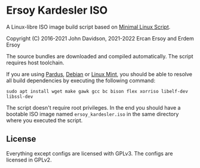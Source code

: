 # Ersoy Kardesler ISO

A Linux-libre ISO image build script based on [Minimal Linux Script](https://github.com/ivandavidov/minimal-linux-script).

Copyright (C) 2016-2021 John Davidson, 2021-2022 Ercan Ersoy and Erdem Ersoy

The source bundles are downloaded and compiled automatically. The script requires host toolchain.

If you are using [Pardus](https://www.pardus.org.tr), [Debian](https://www.debian.org) or [Linux Mint](https://linuxmint.com/), you should be able to resolve all build dependencies by executing the following command:

    sudo apt install wget make gawk gcc bc bison flex xorriso libelf-dev libssl-dev

The script doesn't require root privileges. In the end you should have a bootable ISO image named `ersoy_kardesler.iso` in the same directory where you executed the script.

## License

Everything except configs are licensed with GPLv3. The configs are licensed in GPLv2.
